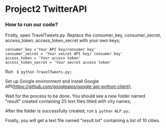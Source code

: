 # Project2 TwitterAPI

### How to run our code?
Firstly, open TravelTweets.py. Replace the consumer_key, consumer_secret, access_token, access_token_secret with your own keys;

```
consumer_key ='Your API key/consumer key'
consumer_secret = 'Your secret API key/ consumer key'
access_token = 'Your access token'
access_token_secret = 'Your secret access token'
```

Run ``` $ python TravelTweets.py;```

Set up Google environment and install Google API(https://github.com/googleapis/google-api-python-client);

Wait for the process to be done. You should see a new folder named "result" created containing 25 text files titled with city names;

After the folder is successfully created, run ```$ python NLP.py;```

Finally, you will get a text file named "result.txt" containing a list of 10 cities.

